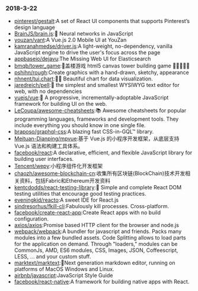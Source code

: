 ### 2018-3-22 
* [pinterest/gestalt](https://github.com//pinterest/gestalt):A set of React UI components that supports Pinterest’s design language 
* [BrainJS/brain.js](https://github.com//BrainJS/brain.js):🤖 Neural networks in JavaScript 
* [youzan/vant](https://github.com//youzan/vant):A Vue.js 2.0 Mobile UI at YouZan 
* [kamranahmedse/driver.js](https://github.com//kamranahmedse/driver.js):A light-weight, no-dependency, vanilla JavaScript engine to drive the user's focus across the page 
* [appbaseio/dejavu](https://github.com//appbaseio/dejavu):The Missing Web UI for Elasticsearch 
* [bmqb/tower_game](https://github.com//bmqb/tower_game):💒盖楼游戏 html5 canvas tower building game 🏢🏬🏦🏯🏰 
* [pshihn/rough](https://github.com//pshihn/rough):Create graphics with a hand-drawn, sketchy, appearance 
* [nhnent/tui.chart](https://github.com//nhnent/tui.chart):🍞🍯 Beautiful chart for data visualization. 
* [jaredreich/pell](https://github.com//jaredreich/pell):📝 the simplest and smallest WYSIWYG text editor for web, with no dependencies 
* [vuejs/vue](https://github.com//vuejs/vue):🖖 A progressive, incrementally-adoptable JavaScript framework for building UI on the web. 
* [LeCoupa/awesome-cheatsheets](https://github.com//LeCoupa/awesome-cheatsheets):📚 Awesome cheatsheets for popular programming languages, frameworks and development tools. They include everything you should know in one single file. 
* [braposo/graphql-css](https://github.com//braposo/graphql-css):A blazing fast CSS-in-GQL™ library. 
* [Meituan-Dianping/mpvue](https://github.com//Meituan-Dianping/mpvue):基于 Vue.js 的小程序开发框架，从底层支持 Vue.js 语法和构建工具体系。 
* [facebook/react](https://github.com//facebook/react):A declarative, efficient, and flexible JavaScript library for building user interfaces. 
* [Tencent/wepy](https://github.com//Tencent/wepy):小程序组件化开发框架 
* [chaozh/awesome-blockchain-cn](https://github.com//chaozh/awesome-blockchain-cn):收集所有区块链(BlockChain)技术开发相关资料，包括Fabric和Ethereum开发资料 
* [kentcdodds/react-testing-library](https://github.com//kentcdodds/react-testing-library):🐐 Simple and complete React DOM testing utilities that encourage good testing practices. 
* [eveningkid/reacto](https://github.com//eveningkid/reacto):A sweet IDE for React.js 
* [sindresorhus/fkill-cli](https://github.com//sindresorhus/fkill-cli):Fabulously kill processes. Cross-platform. 
* [facebook/create-react-app](https://github.com//facebook/create-react-app):Create React apps with no build configuration. 
* [axios/axios](https://github.com//axios/axios):Promise based HTTP client for the browser and node.js 
* [webpack/webpack](https://github.com//webpack/webpack):A bundler for javascript and friends. Packs many modules into a few bundled assets. Code Splitting allows to load parts for the application on demand. Through "loaders," modules can be CommonJs, AMD, ES6 modules, CSS, Images, JSON, Coffeescript, LESS, ... and your custom stuff. 
* [marktext/marktext](https://github.com//marktext/marktext):📝Next generation markdown editor, running on platforms of MacOS Windows and Linux. 
* [airbnb/javascript](https://github.com//airbnb/javascript):JavaScript Style Guide 
* [facebook/react-native](https://github.com//facebook/react-native):A framework for building native apps with React. 
